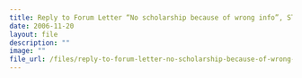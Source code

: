 ```yaml
---
title: Reply to Forum Letter “No scholarship because of wrong info”, ST 13 Nov 06
date: 2006-11-20
layout: file
description: ""
image: ""
file_url: /files/reply-to-forum-letter-no-scholarship-because-of-wrong-info-st-13-nov-06.pdf
---
```

